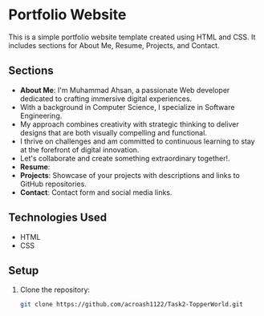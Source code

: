 # Portfolio Website

This is a simple portfolio website template created using HTML and CSS. It includes sections for About Me, Resume, Projects, and Contact.

## Sections

- **About Me**: I'm Muhammad Ahsan, a passionate Web developer dedicated to crafting immersive digital experiences.
-  With a background in Computer Science, I specialize in Software Engineering.
-   My approach combines creativity with strategic thinking to deliver designs that are both visually compelling and functional.
-  I thrive on challenges and am committed to continuous learning to stay at the forefront of digital innovation.
-   Let's collaborate and create something extraordinary together!.
- **Resume**: 
- **Projects**: Showcase of your projects with descriptions and links to GitHub repositories.
- **Contact**: Contact form and social media links.

## Technologies Used

- HTML
- CSS

## Setup

1. Clone the repository:

   ```bash
   git clone https://github.com/acroash1122/Task2-TopperWorld.git
